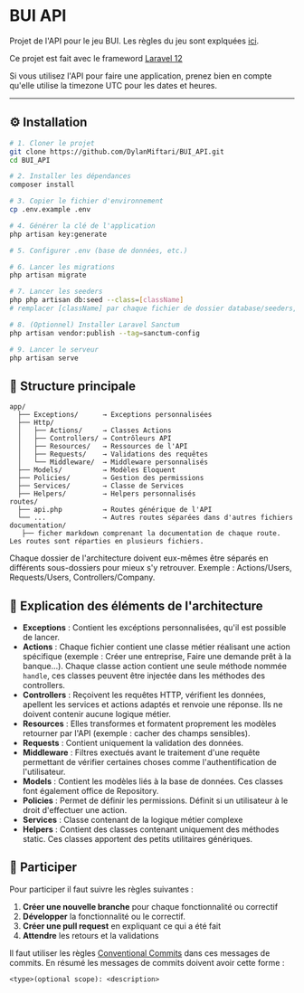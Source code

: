 # BUI API

Projet de l'API pour le jeu BUI. 
Les règles du jeu sont explquées [ici](https://docs.google.com/document/d/1nl1KZPCFFpGdEwYrgEcouZAcP8OMyjygHfcXTnvW_3M/edit?tab=t.0).

Ce projet est fait avec le frameword [Laravel 12](https://laravel.com/)

Si vous utilisez l'API pour faire une application, prenez bien en compte qu'elle utilise la timezone UTC pour les dates et heures.

---

## ⚙️ Installation

```bash
# 1. Cloner le projet
git clone https://github.com/DylanMiftari/BUI_API.git
cd BUI_API

# 2. Installer les dépendances
composer install

# 3. Copier le fichier d'environnement
cp .env.example .env

# 4. Générer la clé de l'application
php artisan key:generate

# 5. Configurer .env (base de données, etc.)

# 6. Lancer les migrations
php artisan migrate

# 7. Lancer les seeders
php php artisan db:seed --class=[className]
# remplacer [className] par chaque fichier de dossier database/seeders, (il faudra exéctuer la commande pour chaque fichier)

# 8. (Optionnel) Installer Laravel Sanctum
php artisan vendor:publish --tag=sanctum-config

# 9. Lancer le serveur
php artisan serve
```

## 📁 Structure principale  
```
app/  
  ├── Exceptions/      → Exceptions personnalisées
  ├── Http/
  │   ├── Actions/     → Classes Actions
  │   ├── Controllers/ → Contrôleurs API
  │   ├── Resources/   → Ressources de l'API
  │   ├── Requests/    → Validations des requêtes
  │   └── Middleware/  → Middleware personnalisés
  ├── Models/          → Modèles Eloquent
  ├── Policies/        → Gestion des permissions
  ├── Services/        → Classe de Services
  ├── Helpers/         → Helpers personnalisés
routes/
  ├── api.php          → Routes générique de l'API
  └── ...              → Autres routes séparées dans d'autres fichiers
documentation/
   ├── ficher markdown comprenant la documentation de chaque route. Les routes sont réparties en plusieurs fichiers.
```
Chaque dossier de l'architecture doivent eux-mêmes être séparés en différents sous-dossiers pour mieux s'y retrouver. Exemple : Actions/Users, Requests/Users, Controllers/Company.

## 🧠 Explication des éléments de l'architecture

- __Exceptions__ : Contient les excéptions personnalisées, qu'il est possible de lancer.
- __Actions__ : Chaque fichier contient une classe métier réalisant une action spécifique (exemple : Créer une entreprise, Faire une demande prêt à la banque...). Chaque classe action contient une seule méthode nommée `handle`, ces classes peuvent être injectée dans les méthodes des controllers.
- __Controllers__ : Reçoivent les requêtes HTTP, vérifient les données, apellent les services et actions adaptés et renvoie une réponse. Ils ne doivent contenir aucune logique métier.
- __Resources__ : Elles transformes et formatent proprement les modèles retourner par l'API (exemple : cacher des champs sensibles).
- __Requests__ : Contient uniquement la validation des données.
- __Middleware__ : Filtres exectués avant le traitement d'une requête permettant de vérifier certaines choses comme l'authentification de l'utilisateur.
- __Models__ : Contient les modèles liés à la base de données. Ces classes font également office de Repository.
- __Policies__ : Permet de définir les permissions. Définit si un utilisateur à le droit d'effectuer une action.
- __Services__ : Classe contenant de la logique métier complexe
- __Helpers__ : Contient des classes contenant uniquement des méthodes static. Ces classes apportent des petits utilitaires génériques.


## 👥 Participer
Pour participer il faut suivre les règles suivantes :

1. __Créer une nouvelle branche__ pour chaque fonctionnalité ou correctif
2. __Développer__ la fonctionnalité ou le correctif.
3. __Créer une pull request__ en expliquant ce qui a été fait
4. __Attendre__ les retours et la validations

Il faut utiliser les règles [Conventional Commits](https://www.conventionalcommits.org/en/v1.0.0/) dans ces messages de commits. En résumé les messages de commits doivent avoir cette forme : 
```
<type>(optional scope): <description>
```
